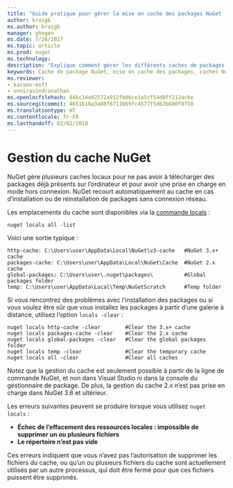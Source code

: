 ```yaml
---
title: "Guide pratique pour gérer la mise en cache des packages NuGet | Microsoft Docs"
author: kraigb
ms.author: kraigb
manager: ghogen
ms.date: 7/26/2017
ms.topic: article
ms.prod: nuget
ms.technology: 
description: "Explique comment gérer les différents caches de packages NuGet présents sur un ordinateur, qui sont utilisés lors de l’installation ou de la restauration des packages."
keywords: Cache de package NuGet, mise en cache des packages, caches NuGet, gestion des caches, cache local NuGet, cache global NuGet, commande locals NuGet, vider le cache
ms.reviewer:
- karann-msft
- unniravindranathan
ms.openlocfilehash: 84bc34e02572a912fb86ce1a5cf54d8ff212ac6e
ms.sourcegitcommit: 4651b16a3a08f6711669fc4577f5d63b600f8f58
ms.translationtype: HT
ms.contentlocale: fr-FR
ms.lasthandoff: 02/02/2018
---
```

# <a name="managing-the-nuget-cache"></a>Gestion du cache NuGet

NuGet gère plusieurs caches locaux pour ne pas avoir à télécharger des packages déjà présents sur l’ordinateur et pour avoir une prise en charge en mode hors connexion. NuGet recourt automatiquement au cache en cas d’installation ou de réinstallation de packages sans connexion réseau.

Les emplacements du cache sont disponibles via la [commande locals](../tools/cli-ref-locals.md) :

```cli
nuget locals all -list
```

Voici une sortie typique :

```output
http-cache: C:\Users\user\AppData\Local\NuGet\v3-cache   #NuGet 3.x+ cache
packages-cache: C:\Users\user\AppData\Local\NuGet\Cache  #NuGet 2.x cache
global-packages: C:\Users\user\.nuget\packages\          #Global packages folder
temp: C:\Users\user\AppData\Local\Temp\NuGetScratch      #Temp folder
```

Si vous rencontrez des problèmes avec l’installation des packages ou si vous voulez être sûr que vous installez les packages à partir d’une galerie à distance, utilisez l’option `locals -clear` :

```cli
nuget locals http-cache -clear        #Clear the 3.x+ cache
nuget locals packages-cache -clear    #Clear the 2.x cache
nuget locals global-packages -clear   #Clear the global packages folder
nuget locals temp -clear              #Clear the temporary cache
nuget locals all -clear               #Clear all caches
```

Notez que la gestion du cache est seulement possible à partir de la ligne de commande NuGet, et non dans Visual Studio ni dans la console du gestionnaire de package. De plus, la gestion du cache 2.x n’est pas prise en charge dans NuGet 3.6 et ultérieur.

Les erreurs suivantes peuvent se produire lorsque vous utilisez `nuget locals` :

- **Échec de l’effacement des ressources locales : impossible de supprimer un ou plusieurs fichiers**
- **Le répertoire n’est pas vide**

Ces erreurs indiquent que vous n’avez pas l’autorisation de supprimer les fichiers du cache, ou qu’un ou plusieurs fichiers du cache sont actuellement utilisés par un autre processus, qui doit être fermé pour que ces fichiers puissent être supprimés.
